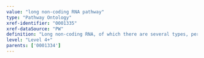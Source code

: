 ```yaml
---
value: "long non-coding RNA pathway"
type: "Pathway Ontology"
xref-identifier: "0001335"
xref-dataSource: "PW"
definition: "Long non-coding RNA, of which there are several types, perform important regulatory roles whose function and mechanism are under investigation."
level: "Level 4+"
parents: ['0001334']
---
```

